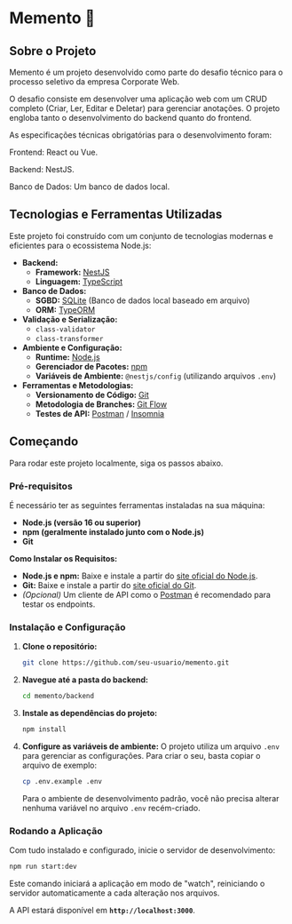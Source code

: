 

# Memento 📝

## Sobre o Projeto

Memento é um projeto desenvolvido como parte do desafio técnico para o processo seletivo da empresa Corporate Web.

O desafio consiste em desenvolver uma aplicação web com um CRUD completo (Criar, Ler, Editar e Deletar) para gerenciar anotações. O projeto engloba tanto o desenvolvimento do backend quanto do frontend.

As especificações técnicas obrigatórias para o desenvolvimento foram:

Frontend: React ou Vue.

Backend: NestJS.

Banco de Dados: Um banco de dados local.
## Tecnologias e Ferramentas Utilizadas

Este projeto foi construído com um conjunto de tecnologias modernas e eficientes para o ecossistema Node.js:

  - **Backend:**
      - **Framework:** [NestJS](https://nestjs.com/)
      - **Linguagem:** [TypeScript](https://www.typescriptlang.org/)
  - **Banco de Dados:**
      - **SGBD:** [SQLite](https://www.sqlite.org/index.html) (Banco de dados local baseado em arquivo)
      - **ORM:** [TypeORM](https://typeorm.io/)
  - **Validação e Serialização:**
      - `class-validator`
      - `class-transformer`
  - **Ambiente e Configuração:**
      - **Runtime:** [Node.js](https://nodejs.org/)
      - **Gerenciador de Pacotes:** [npm](https://www.npmjs.com/)
      - **Variáveis de Ambiente:** `@nestjs/config` (utilizando arquivos `.env`)
  - **Ferramentas e Metodologias:**
      - **Versionamento de Código:** [Git](https://git-scm.com/)
      - **Metodologia de Branches:** [Git Flow](https://www.atlassian.com/br/git/tutorials/comparing-workflows/gitflow-workflow)
      - **Testes de API:** [Postman](https://www.postman.com/) / [Insomnia](https://insomnia.rest/)

## Começando

Para rodar este projeto localmente, siga os passos abaixo.

### Pré-requisitos

É necessário ter as seguintes ferramentas instaladas na sua máquina:

  - **Node.js (versão 16 ou superior)**
  - **npm (geralmente instalado junto com o Node.js)**
  - **Git**

**Como Instalar os Requisitos:**

  - **Node.js e npm:** Baixe e instale a partir do [site oficial do Node.js](https://nodejs.org/).
  - **Git:** Baixe e instale a partir do [site oficial do Git](https://git-scm.com/downloads).
  - *(Opcional)* Um cliente de API como o [Postman](https://www.postman.com/downloads/) é recomendado para testar os endpoints.

### Instalação e Configuração

1.  **Clone o repositório:**

    ```bash
    git clone https://github.com/seu-usuario/memento.git
    ```

2.  **Navegue até a pasta do backend:**

    ```bash
    cd memento/backend
    ```

3.  **Instale as dependências do projeto:**

    ```bash
    npm install
    ```

4.  **Configure as variáveis de ambiente:**
    O projeto utiliza um arquivo `.env` para gerenciar as configurações. Para criar o seu, basta copiar o arquivo de exemplo:

    ```bash
    cp .env.example .env
    ```

    Para o ambiente de desenvolvimento padrão, você não precisa alterar nenhuma variável no arquivo `.env` recém-criado.

### Rodando a Aplicação

Com tudo instalado e configurado, inicie o servidor de desenvolvimento:

```bash
npm run start:dev
```

Este comando iniciará a aplicação em modo de "watch", reiniciando o servidor automaticamente a cada alteração nos arquivos.

A API estará disponível em **`http://localhost:3000`**.

